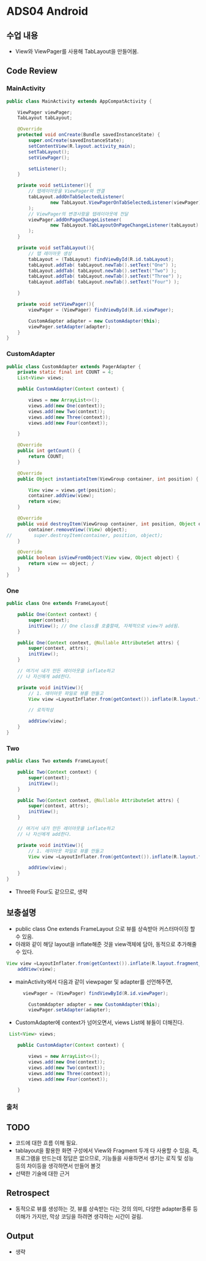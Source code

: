 # ADS04 Android

## 수업 내용

- View와 ViewPager를 사용해 TabLayout을 만들어봄.

## Code Review

### MainActivity

```Java
public class MainActivity extends AppCompatActivity {

    ViewPager viewPager;
    TabLayout tabLayout;

    @Override
    protected void onCreate(Bundle savedInstanceState) {
        super.onCreate(savedInstanceState);
        setContentView(R.layout.activity_main);
        setTabLayout();
        setViewPager();

        setListener();
    }

    private void setListener(){
        // 탭레이아웃을 ViewPager와 연결
        tabLayout.addOnTabSelectedListener(
                new TabLayout.ViewPagerOnTabSelectedListener(viewPager)
        );
        // ViewPager의 변경사항을 탭레이아웃에 전달
        viewPager.addOnPageChangeListener(
                new TabLayout.TabLayoutOnPageChangeListener(tabLayout)
        );
    }

    private void setTabLayout(){
        // 탭 레이아웃 생성
        tabLayout = (TabLayout) findViewById(R.id.tabLayout);
        tabLayout.addTab( tabLayout.newTab().setText("One") );
        tabLayout.addTab( tabLayout.newTab().setText("Two") );
        tabLayout.addTab( tabLayout.newTab().setText("Three") );
        tabLayout.addTab( tabLayout.newTab().setText("Four") );

    }

    private void setViewPager(){
        viewPager = (ViewPager) findViewById(R.id.viewPager);

        CustomAdapter adapter = new CustomAdapter(this);
        viewPager.setAdapter(adapter);
    }
}
```

### CustomAdapter

``` Java
public class CustomAdapter extends PagerAdapter {
    private static final int COUNT = 4;
    List<View> views;

    public CustomAdapter(Context context) {

        views = new ArrayList<>();
        views.add(new One(context));
        views.add(new Two(context));
        views.add(new Three(context));
        views.add(new Four(context));

    }

    @Override
    public int getCount() {
        return COUNT;
    }

    @Override
    public Object instantiateItem(ViewGroup container, int position) {

        View view = views.get(position);
        container.addView(view);
        return view;
    }

    @Override
    public void destroyItem(ViewGroup container, int position, Object object) {
        container.removeView((View) object);
//        super.destroyItem(container, position, object);
    }

    @Override
    public boolean isViewFromObject(View view, Object object) {
        return view == object; /
    }
}
```

### One

```Java
public class One extends FrameLayout{ 

    public One(Context context) {
        super(context);
        initView(); // One class를 호출할때, 자체적으로 view가 add됨.
    }

    public One(Context context, @Nullable AttributeSet attrs) {
        super(context, attrs);
        initView();
    }

    // 여기서 내가 만든 레이아웃을 inflate하고
    // 나 자신에게 add한다.

    private void initView(){
        // 1. 레이아웃 파일로 뷰를 만들고
        View view =LayoutInflater.from(getContext()).inflate(R.layout.fragment_one, null);

        // 로직작성

        addView(view);
    }
}
```

### Two

``` Java
public class Two extends FrameLayout{

    public Two(Context context) {
        super(context);
        initView();
    }

    public Two(Context context, @Nullable AttributeSet attrs) {
        super(context, attrs);
        initView();
    }

    // 여기서 내가 만든 레이아웃을 inflate하고
    // 나 자신에게 add한다.

    private void initView(){
        // 1. 레이아웃 파일로 뷰를 만들고
        View view =LayoutInflater.from(getContext()).inflate(R.layout.fragment_two, null);

        addView(view);
    }
}
```

- Three와 Four도 같으므로, 생략


## 보충설명

- public class One extends FrameLayout 으로 뷰를 상속받아 커스터마이징 할 수 있음.
- 아래와 같이 해당 layout을 inflate해준 것을 view객체에 담아, 동적으로 추가해줄 수 있다. 
```Java
View view =LayoutInflater.from(getContext()).inflate(R.layout.fragment_two, null);
    addView(view);
```
- mainActivity에서 다음과 같이 viewpager 및 adapter를 선언해주면,
```Java
      viewPager = (ViewPager) findViewById(R.id.viewPager);

        CustomAdapter adapter = new CustomAdapter(this);
        viewPager.setAdapter(adapter);
```
- CustomAdapter에 context가 넘어오면서, views List에 뷰들이 더해진다.
```Java
 List<View> views;

    public CustomAdapter(Context context) {

        views = new ArrayList<>();
        views.add(new One(context));
        views.add(new Two(context));
        views.add(new Three(context));
        views.add(new Four(context));

    }
```

### 출처


## TODO

- 코드에 대한 흐름 이해 필요.
- tablayout을 활용한 화면 구성에서 View와 Fragment 두개 다 사용할 수 있음. 즉, 프로그램을 만드는데 정답은 없으므로, 기능들을 사용하면서 생기는 로직 및 성능 등의 차이등을 생각하면서 만들어 볼것 
- 선택한 기술에 대한 근거


## Retrospect

- 동적으로 뷰를 생성하는 것, 뷰를 상속받는 다는 것의 의미, 다양한 adapter종류 등 이해가 가지만, 막상 코딩을 하려면 생각하는 시간이 걸림. 

## Output
- 생략
